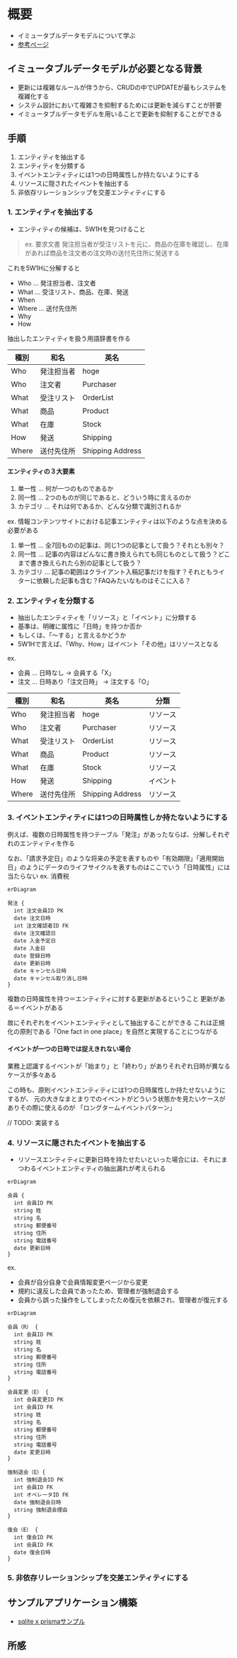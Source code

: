 # 概要

- イミュータブルデータモデルについて学ぶ
- [参考ページ](https://scrapbox.io/kawasima/%E3%82%A4%E3%83%9F%E3%83%A5%E3%83%BC%E3%82%BF%E3%83%96%E3%83%AB%E3%83%87%E3%83%BC%E3%82%BF%E3%83%A2%E3%83%87%E3%83%AB)


## イミュータブルデータモデルが必要となる背景

- 更新には複雑なルールが伴うから、CRUDの中でUPDATEが最もシステムを複雑化する
- システム設計において複雑さを抑制するためには更新を減らすことが肝要
- イミュータブルデータモデルを用いることで更新を抑制することができる

## 手順

1. エンティティを抽出する
2. エンティティを分類する
3. イベントエンティティには1つの日時属性しか持たないようにする
4. リソースに隠されたイベントを抽出する
5. 非依存リレーションシップを交差エンティティにする

### 1. エンティティを抽出する

- エンティティの候補は、5W1Hを見つけること

>ex. 要求文書
発注担当者が受注リストを元に、商品の在庫を確認し、在庫があれば商品を注文者の注文時の送付先住所に発送する

これを5W1Hに分解すると
- Who ... 発注担当者、注文者
- What ... 受注リスト、商品、在庫、発送
- When
- Where ... 送付先住所
- Why
- How

抽出したエンティティを扱う用語辞書を作る

|種別|和名|英名|
|----|----|----|
|Who|発注担当者|hoge|
|Who|注文者|Purchaser|
|What|受注リスト|OrderList|
|What|商品|Product|
|What|在庫|Stock|
|How|発送|Shipping|
|Where|送付先住所|Shipping Address|

#### エンティティの３大要素
1. 単一性 ... 何が一つのものであるか
2. 同一性 ... 2つのものが同じであると、どういう時に言えるのか
3. カテゴリ ... それは何であるか、どんな分類で識別されるか

ex. 情報コンテンツサイトにおける記事エンティティは以下のような点を決める必要がある

1. 単一性 ... 全7回ものの記事は、同じ1つの記事として扱う？それとも別々？
2. 同一性 ... 記事の内容はどんなに書き換えられても同じものとして扱う？どこまで書き換えられたら別の記事として扱う？
3. カテゴリ ... 記事の範囲はクライアント入稿記事だけを指す？それともライターに依頼した記事も含む？FAQみたいなものはそこに入る？

### 2. エンティティを分類する

- 抽出したエンティティを「リソース」と「イベント」に分類する
- 基準は、明確に属性に「日時」を持つか否か
- もしくは、「〜する」と言えるかどうか
- 5W1Hで言えば、「Why、How」はイベント「その他」はリソースとなる

ex. 
- 会員 ... 日時なし -> 会員する「X」
- 注文 ... 日時あり「注文日時」 -> 注文する「O」

|種別|和名|英名|分類|
|----|----|----|----|
|Who|発注担当者|hoge|リソース|
|Who|注文者|Purchaser|リソース|
|What|受注リスト|OrderList|リソース|
|What|商品|Product|リソース|
|What|在庫|Stock|リソース|
|How|発送|Shipping|イベント|
|Where|送付先住所|Shipping Address|リソース|

### 3. イベントエンティティには1つの日時属性しか持たないようにする

例えば、複数の日時属性を持つテーブル「発注」があったならば、分解しそれぞれのエンティティを作る

なお、「請求予定日」のような将来の予定を表すものや「有効期限」「適用開始日」のようにデータのライフサイクルを表すものはここでいう「日時属性」には当たらない
ex. 消費税

```mermaid
erDiagram

発注 {
  int 注文会員ID PK
  date 注文日時
  int 注文確認者ID FK
  date 注文確認日
  date 入金予定日
  date 入金日
  date 登録日時
  date 更新日時
  date キャンセル日時
  date キャンセル取り消し日時
}
```

複数の日時属性を持つ＝エンティティに対する更新があるということ
更新がある＝イベントがある

故にそれぞれをイベントエンティティとして抽出することができる
これは正規化の原則である「One fact in one place」を自然と実現することにつながる

#### イベントが一つの日時では捉えきれない場合

業務上認識するイベントが「始まり」と「終わり」がありそれぞれ日時が異なるケースが多々ある

この時も、原則イベントエンティティには1つの日時属性しか持たせないようにするが、
元の大きなまとまりでのイベントがどういう状態かを見たいケースがありその際に使えるのが
「ロングタームイベントパターン」

// TODO: 実装する

### 4. リソースに隠されたイベントを抽出する

- リソースエンティティに更新日時を持たせたいといった場合には、それにまつわるイベントエンティティの抽出漏れが考えられる

```mermaid
erDiagram

会員 {
  int 会員ID PK
  string 姓
  string 名
  string 郵便番号
  string 住所
  string 電話番号
  date 更新日時
}
```

ex.
- 会員が自分自身で会員情報変更ページから変更
- 規約に違反した会員であったため、管理者が強制退会する
- 会員から誤った操作をしてしまったため復元を依頼され、管理者が復元する

```mermaid
erDiagram

会員（R） {
  int 会員ID PK
  string 姓
  string 名
  string 郵便番号
  string 住所
  string 電話番号
}

会員変更（E） {
  int 会員変更ID PK
  int 会員ID FK
  string 姓
  string 名
  string 郵便番号
  string 住所
  string 電話番号
  date 変更日時
}

強制退会（E）{
  int 強制退会ID PK
  int 会員ID FK
  int オペレータID FK
  date 強制退会日時
  string 強制退会理由
}

復会（E） {
  int 復会ID PK
  int 会員ID FK
  date 復会日時
}
```

### 5. 非依存リレーションシップを交差エンティティにする

## サンプルアプリケーション構築

- [sqlite x prismaサンプル](https://www.prisma.io/docs/getting-started/quickstart-sqlite)

## 所感

